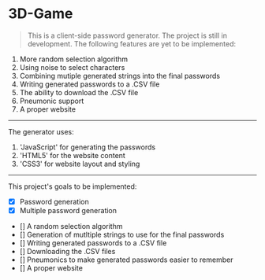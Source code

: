 # 3D-Game
> This is a client-side password generator. The project is still in development. The following features are yet to be implemented:

1. More random selection algorithm
2. Using noise to select characters
3. Combining mutiple generated strings into the final passwords
4. Writing generated passwords to a .CSV file
5. The ability to download the .CSV file
6. Pneumonic support
7. A proper website

---

The generator uses:

1. 'JavaScript' for generating the passwords
2. 'HTML5' for the website content
3. 'CSS3' for website layout and styling

---

This project's goals to be implemented:

- [x] Password generation
- [x] Multiple password generation
- [] A random selection algorithm
- [] Generation of mutltiple strings to use for the final passwords
- [] Writing generated passwords to a .CSV file
- [] Downloading the .CSV files
- [] Pneumonics to make generated passwords easier to remember
- [] A proper website
